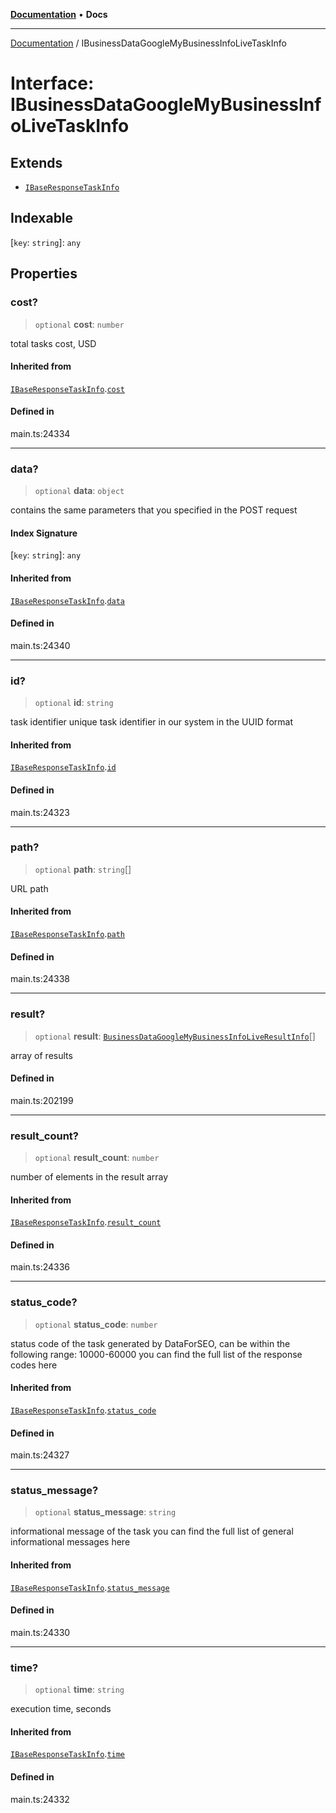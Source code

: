 [**Documentation**](../README.md) • **Docs**

***

[Documentation](../globals.md) / IBusinessDataGoogleMyBusinessInfoLiveTaskInfo

# Interface: IBusinessDataGoogleMyBusinessInfoLiveTaskInfo

## Extends

- [`IBaseResponseTaskInfo`](IBaseResponseTaskInfo.md)

## Indexable

 \[`key`: `string`\]: `any`

## Properties

### cost?

> `optional` **cost**: `number`

total tasks cost, USD

#### Inherited from

[`IBaseResponseTaskInfo`](IBaseResponseTaskInfo.md).[`cost`](IBaseResponseTaskInfo.md#cost)

#### Defined in

main.ts:24334

***

### data?

> `optional` **data**: `object`

contains the same parameters that you specified in the POST request

#### Index Signature

 \[`key`: `string`\]: `any`

#### Inherited from

[`IBaseResponseTaskInfo`](IBaseResponseTaskInfo.md).[`data`](IBaseResponseTaskInfo.md#data)

#### Defined in

main.ts:24340

***

### id?

> `optional` **id**: `string`

task identifier
unique task identifier in our system in the UUID format

#### Inherited from

[`IBaseResponseTaskInfo`](IBaseResponseTaskInfo.md).[`id`](IBaseResponseTaskInfo.md#id)

#### Defined in

main.ts:24323

***

### path?

> `optional` **path**: `string`[]

URL path

#### Inherited from

[`IBaseResponseTaskInfo`](IBaseResponseTaskInfo.md).[`path`](IBaseResponseTaskInfo.md#path)

#### Defined in

main.ts:24338

***

### result?

> `optional` **result**: [`BusinessDataGoogleMyBusinessInfoLiveResultInfo`](../classes/BusinessDataGoogleMyBusinessInfoLiveResultInfo.md)[]

array of results

#### Defined in

main.ts:202199

***

### result\_count?

> `optional` **result\_count**: `number`

number of elements in the result array

#### Inherited from

[`IBaseResponseTaskInfo`](IBaseResponseTaskInfo.md).[`result_count`](IBaseResponseTaskInfo.md#result_count)

#### Defined in

main.ts:24336

***

### status\_code?

> `optional` **status\_code**: `number`

status code of the task
generated by DataForSEO, can be within the following range: 10000-60000
you can find the full list of the response codes here

#### Inherited from

[`IBaseResponseTaskInfo`](IBaseResponseTaskInfo.md).[`status_code`](IBaseResponseTaskInfo.md#status_code)

#### Defined in

main.ts:24327

***

### status\_message?

> `optional` **status\_message**: `string`

informational message of the task
you can find the full list of general informational messages here

#### Inherited from

[`IBaseResponseTaskInfo`](IBaseResponseTaskInfo.md).[`status_message`](IBaseResponseTaskInfo.md#status_message)

#### Defined in

main.ts:24330

***

### time?

> `optional` **time**: `string`

execution time, seconds

#### Inherited from

[`IBaseResponseTaskInfo`](IBaseResponseTaskInfo.md).[`time`](IBaseResponseTaskInfo.md#time)

#### Defined in

main.ts:24332
